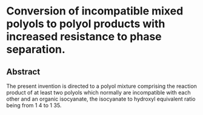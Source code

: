 # Conversion of incompatible mixed polyols to polyol products with increased resistance to phase separation.

## Abstract
The present invention is directed to a polyol mixture comprising the reaction product of at least two polyols which normally are incompatible with each other and an organic isocyanate, the isocyanate to hydroxyl equivalent ratio being from 1 4 to 1 35.